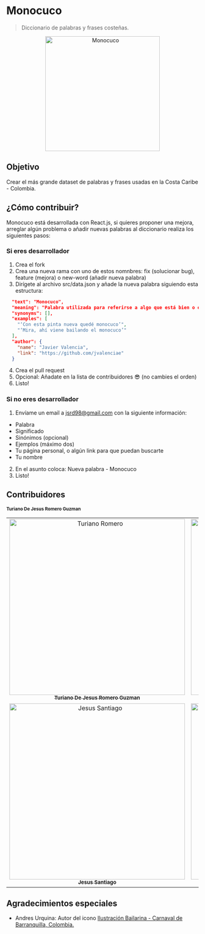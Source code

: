 # Monocuco
> Diccionario de palabras y frases costeñas.
<div align="center">
    <a href="monocuco-f4976.firebaseapp.com">
      <img src="/src/icon.jpg" alt="Monocuco" width="300px" />
    </a>
</div>

## Objetivo
Crear el más grande dataset de palabras y frases usadas en la Costa Caribe - Colombia.

## ¿Cómo contribuir?
Monocuco está desarrollada con React.js, si quieres proponer una mejora, arreglar algún problema o añadir nuevas palabras al diccionario realiza los siguientes pasos:

### Si eres desarrollador
1. Crea el fork
2. Crea una nueva rama con uno de estos nomnbres: fix (solucionar bug), feature (mejora) o new-word (añadir nueva palabra)
3. Dirígete al archivo src/data.json y añade la nueva palabra siguiendo esta estructura:
```json
  "text": "Monocuco",
  "meaning": "Palabra utilizada para referirse a algo que está bien o es bonito. Figura del carnaval de barranquilla.",
  "synonyms": [],
  "examples": [
    "‘Con esta pinta nueva quedé monocuco’",
    "‘Mira, ahí viene bailando el monocuco’"
  ],
  "author": {
    "name": "Javier Valencia",
    "link": "https://github.com/jvalenciae"
  }
```
4. Crea el pull request
5. Opcional: Añadate en la lista de contribuidores &#128526; (no cambies el orden)
6. Listo!

### Si no eres desarrollador

1. Envíame un email a [jsrd98@gmail.com](mailto:jsrd98@gmail.com) con la siguiente información:
  * Palabra
  * Significado
  * Sinónimos (opcional)
  * Ejemplos (máximo dos)
  * Tu página personal, o algún link para que puedan buscarte
  * Tu nombre
2. En el asunto coloca: Nueva palabra - Monocuco
3. Listo!

## Contribuidores
<table>
  <tr>
    <sub><b>Turiano De Jesus Romero Guzman</b></sub></a></td>
    <td align="center"><a href="https://github.com/Rome96"><img src="https://avatars0.githubusercontent.com/u/19671381?s=400&u=0ce01449b358f88b1ed9a589c025d78d17739434&v=4" width="460" alt="Turiano Romero"/><br /><sub><b>Turiano De Jesus Romero Guzman</b></sub></a></td>
    <td align="center"><a href="https://github.com/krthr"><img src="https://avatars0.githubusercontent.com/u/18665740?s=460&v=4" width="460" alt="Wilson Tovar"/><br /><sub><b>Wilson Tovar</b></sub></a></td>
    <td align="center"><a href="https://github.com/jvalenciae"><img src="https://avatars0.githubusercontent.com/u/44078264?s=460&v=4" width="460" alt="Javier Valencia"/><br /><sub><b>Javier Valencia</b></sub></a></td>
    <td align="center"><a href="https://github.com/C9-LinkRs"><img src="https://avatars0.githubusercontent.com/u/23248296?s=460&v=4" width="460" alt="Johnny Villegas"/><br /><sub><b>Johnny Villegas</b></sub></a></td>
    <td align="center"><a href="https://github.com/fokobot"><img src="https://avatars0.githubusercontent.com/u/25647093?s=460&v=4" width="460" alt="fokobot"/><br /><sub><b>fokobot</b></sub></a></td>
    <td align="center"><a href="https://github.com/herasj"><img src="https://avatars0.githubusercontent.com/u/25647268?s=460&v=4" width="460" alt="Juan Rambal"/><br /><sub><b>Juan Rambal</b></sub></a></td>
    <td align="center"><a href="https://github.com/Yenniferh"><img src="https://avatars0.githubusercontent.com/u/19285706?s=460&v=4" width="460" alt="Yennifer Herrera"/><br /><sub><b>Yennifer Herrera</b></sub></a></td>
  </tr>
  <tr>
    <td align="center"><a href="https://github.com/jaravad"><img src="https://avatars0.githubusercontent.com/u/30931849?s=460&v=4" width="460" alt="Jesus Santiago"/><br /><sub><b>Jesus Santiago</b></sub></a></td>
    <td align="center"><a href="https://github.com/oskhar1099"><img src="https://avatars0.githubusercontent.com/u/44534546?s=460&v=4" width="460" alt="Oskhar Arrieta"/><br /><sub><b>Oskhar Arrieta</b></sub></a></td>
    <td align="center"><a href="https://github.com/kristellu"><img src="https://avatars0.githubusercontent.com/u/28717626?s=460&v=4" width="460" alt="Kristell Urueta"/><br /><sub><b>Kristell Urueta</b></sub></a></td>
    <td align="center"><a href="https://github.com/juandavid716"><img src="https://avatars0.githubusercontent.com/u/42303342?s=460&v=4" width="460" alt="Juan Bojato"/><br /><sub><b>Juan Bojato</b></sub></a></td>
    <td align="center"><a href="https://github.com/pygabo"><img src="https://avatars0.githubusercontent.com/u/17889145?s=400&u=a25cac21223fb057416d6e3f4e2fc44afee7c6b4&v=4" width="460" alt="Jose Guzman"/><br /><sub><b>Jose Guzman</b></sub></a></td>
    <td align="center"><a href="https://github.com/Rafaell416"><img src="https://avatars0.githubusercontent.com/u/18080929?s=400" width="460" alt="Rafael Villarreal"/><br /><sub><b>Rafael Villarreal</b></sub></a></td>
  </tr>
<table>

## Agradecimientos especiales
* Andres Urquina: Autor del icono [Ilustración Bailarina - Carnaval de Barranquilla, Colombia.](https://www.flickr.com/photos/andresurquina/16246891029)
